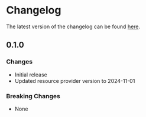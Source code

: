 # Changelog

The latest version of the changelog can be found [here](https://github.com/Azure/bicep-registry-modules/blob/main/avm/res/key-vault/vault/access-policy/CHANGELOG.md).

## 0.1.0

### Changes

- Initial release
- Updated resource provider version to 2024-11-01

### Breaking Changes

- None
